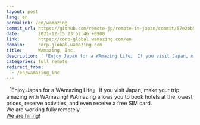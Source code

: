 ```yaml
---
layout: post
lang: en
permalink: /en/wamazing
commit_url: https://github.com/remote-jp/remote-in-japan/commit/57e2bb585b8b07e1930ff2581be0315631628c0b
date:       2021-12-15 23:52:46 +0900
link:       https://corp-global.wamazing.com/en
domain:     corp-global.wamazing.com
title:      WAmazing, Inc.
description: '「Enjoy Japan for a WAmazing Life」 If you visit Japan, make your trip amazing with WAmazing! WAmazing allows you to book hotels at the lowest prices, reserve activities, and even receive a free SIM card. We are working fully remotely. We are hiring!'
categories: full_remote
redirect_from:
  - /en/wamazing_inc
---
```


<p>「Enjoy Japan for a WAmazing Life」 If you visit Japan, make your trip amazing with WAmazing! WAmazing allows you to book hotels at the lowest prices, reserve activities, and even receive a free SIM card.<br />We are working fully remotely.<br /><a href="https://corp.wamazing.com/recruit">We are hiring!</a></p>
